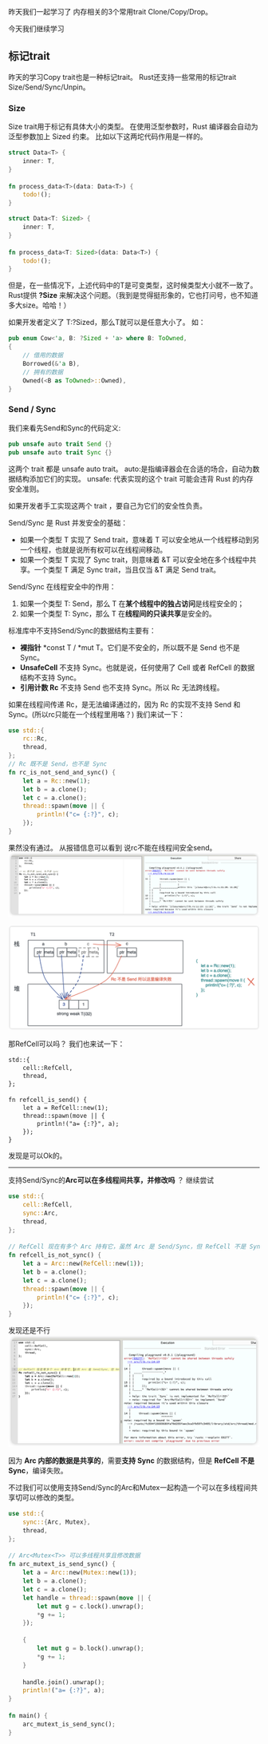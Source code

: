 昨天我们一起学习了 内存相关的3个常用trait Clone/Copy/Drop。

今天我们继续学习 
## 标记trait
昨天的学习Copy trait也是一种标记trait。
Rust还支持一些常用的标记trait Size/Send/Sync/Unpin。

### Size
Size trait用于标记有具体大小的类型。
在使用泛型参数时，Rust 编译器会自动为泛型参数加上 Sized 约束。
比如以下这两坨代码作用是一样的。
```rust
struct Data<T> {
    inner: T,
}

fn process_data<T>(data: Data<T>) {
    todo!();
}
```

```rust
struct Data<T: Sized> {
    inner: T,
}

fn process_data<T: Sized>(data: Data<T>) {
    todo!();
}
```
但是，在一些情况下，上述代码中的T是可变类型，这时候类型大小就不一致了。Rust提供 **?Size** 来解决这个问题。（我到是觉得挺形象的，它也打问号，也不知道多大size。哈哈！）

如果开发者定义了 T:?Sized，那么T就可以是任意大小了。
如：
```rust
pub enum Cow<'a, B: ?Sized + 'a> where B: ToOwned,
{
    // 借用的数据
    Borrowed(&'a B),
    // 拥有的数据
    Owned(<B as ToOwned>::Owned),
}
```

### Send / Sync
我们来看先Send和Sync的代码定义:
```rust
pub unsafe auto trait Send {}
pub unsafe auto trait Sync {}
```
这两个 trait 都是 unsafe auto trait。
auto:是指编译器会在合适的场合，自动为数据结构添加它们的实现。
unsafe: 代表实现的这个 trait 可能会违背 Rust 的内存安全准则。

如果开发者手工实现这两个 trait ，要自己为它们的安全性负责。  

Send/Sync 是 Rust 并发安全的基础：
* 如果一个类型 T 实现了 Send trait，意味着 T 可以安全地从一个线程移动到另一个线程，也就是说所有权可以在线程间移动。
* 如果一个类型 T 实现了 Sync trait，则意味着 &T 可以安全地在多个线程中共享。一个类型 T 满足 Sync trait，当且仅当 &T 满足 Send trait。

Send/Sync 在线程安全中的作用：
1. 如果一个类型 T: Send，那么 T 在**某个线程中的独占访问**是线程安全的；
2. 如果一个类型 T: Sync，那么 T 在**线程间的只读共享**是安全的。

标准库中不支持Send/Sync的数据结构主要有：
* **裸指针** *const T / *mut T。它们是不安全的，所以既不是 Send 也不是 Sync。
* **UnsafeCell<T>** 不支持 Sync。也就是说，任何使用了 Cell 或者 RefCell 的数据结构不支持 Sync。
* **引用计数 Rc** 不支持 Send 也不支持 Sync。所以 Rc 无法跨线程。

如果在线程间传递 Rc，是无法编译通过的，因为 Rc 的实现不支持 Send 和 Sync。(所以rc只能在一个线程里用咯？)
我们来试一下：
```rust
use std::{
    rc::Rc,
    thread,
};
// Rc 既不是 Send，也不是 Sync
fn rc_is_not_send_and_sync() {
    let a = Rc::new(1);
    let b = a.clone();
    let c = a.clone();
    thread::spawn(move || {
        println!("c= {:?}", c);
    });
}
```
果然没有通过。
从报错信息可以看到 说rc不能在线程间安全send。
<img src="../day15_send_rc_err.png">

<img src="../day15_sendrc_reason.png">

那RefCell可以吗？
我们也来试一下：
```rustuse 
std::{
    cell::RefCell,
    thread,
};

fn refcell_is_send() {
    let a = RefCell::new(1);
    thread::spawn(move || {
        println!("a= {:?}", a);
    });
}
```
发现是可以Ok的。

---

支持Send/Sync的**Arc可以在多线程间共享，并修改吗** ？
继续尝试
```rust
use std::{
    cell::RefCell,
    sync::Arc,
    thread,
};

// RefCell 现在有多个 Arc 持有它，虽然 Arc 是 Send/Sync，但 RefCell 不是 Sync
fn refcell_is_not_sync() {
    let a = Arc::new(RefCell::new(1));
    let b = a.clone();
    let c = a.clone();
    thread::spawn(move || {
        println!("c= {:?}", c);
    });
}
```
发现还是不行
<img src="../day15_send_arc.png">

因为 **Arc 内部的数据是共享的**，需要**支持 Sync** 的数据结构，但是 **RefCell 不是 Sync**，编译失败。

不过我们可以使用支持Send/Sync的Arc和Mutex一起构造一个可以在多线程间共享切可以修改的类型。
```rust
use std::{
    sync::{Arc, Mutex},
    thread,
};

// Arc<Mutex<T>> 可以多线程共享且修改数据
fn arc_mutext_is_send_sync() {
    let a = Arc::new(Mutex::new(1));
    let b = a.clone();
    let c = a.clone();
    let handle = thread::spawn(move || {
        let mut g = c.lock().unwrap();
        *g += 1;
    });

    {
        let mut g = b.lock().unwrap();
        *g += 1;
    }

    handle.join().unwrap();
    println!("a= {:?}", a);
}

fn main() {
    arc_mutext_is_send_sync();
}
```







